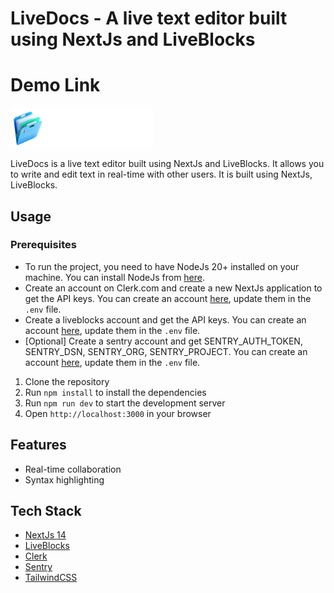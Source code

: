 # LiveDocs - A live text editor built using NextJs and LiveBlocks

# Demo Link
![[LiveDocs](https://livedocs.harshit.dev/)](./public/assets/icons/logo.svg)

LiveDocs is a live text editor built using NextJs and LiveBlocks. It allows you to write and edit text in real-time with other users. It is built using NextJs, LiveBlocks.

## Usage

### Prerequisites
- To run the project, you need to have NodeJs 20+ installed on your machine. You can install NodeJs from [here](https://nodejs.org/).
- Create an account on Clerk.com and create a new NextJs application to get the API keys. You can create an account [here](https://clerk.com/), update them in the `.env` file.
- Create a liveblocks account and get the API keys. You can create an account [here](https://liveblocks.io/), update them in the `.env` file.
- [Optional] Create a sentry account and get SENTRY_AUTH_TOKEN, SENTRY_DSN, SENTRY_ORG, SENTRY_PROJECT. You can create an account [here](https://sentry.io/), update them in the `.env` file.

1. Clone the repository
2. Run `npm install` to install the dependencies
3. Run `npm run dev` to start the development server
4. Open `http://localhost:3000` in your browser

## Features
- Real-time collaboration
- Syntax highlighting
  
## Tech Stack
- [NextJs 14](https://nextjs.org/)
- [LiveBlocks](https://liveblocks.io/)
- [Clerk](https://clerk.com/)
- [Sentry](https://sentry.io/)
- [TailwindCSS](https://tailwindcss.com/)

